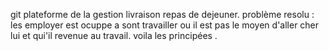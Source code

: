 git
plateforme de la gestion livraison repas de dejeuner.
problème resolu : les employer est ocuppe a sont travailler ou il est pas le moyen d'aller cher lui et qui'il revenue au travail.
voila les principées .